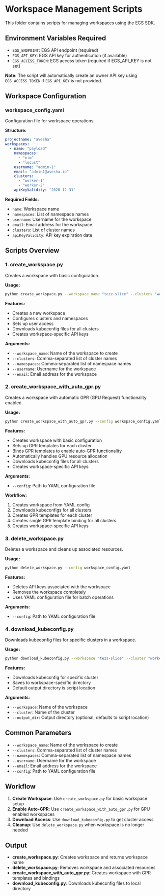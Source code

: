 # Workspace Management Scripts

This folder contains scripts for managing workspaces using the EGS SDK.

## Environment Variables Required

- `EGS_ENDPOINT`: EGS API endpoint (required)
- `EGS_API_KEY`: EGS API key for authentication (if available)
- `EGS_ACCESS_TOKEN`: EGS access token (required if EGS_API_KEY is not set)

**Note:** The script will automatically create an owner API key using `EGS_ACCESS_TOKEN` if `EGS_API_KEY` is not provided.

## Workspace Configuration

### workspace_config.yaml
Configuration file for workspace operations.

**Structure:**
```yaml
projectname: "avesha"
workspaces:
  - name: "payload"
    namespaces:
      - "nim"
      - "locust"
    username: "admin-1"
    email: "admin1@avesha.io"
    clusters:
      - "worker-1"
      - "worker-2"
    apiKeyValidity: "2026-12-31"
```

**Required Fields:**
- `name`: Workspace name
- `namespaces`: List of namespace names
- `username`: Username for the workspace
- `email`: Email address for the workspace
- `clusters`: List of cluster names
- `apiKeyValidity`: API key expiration date

## Scripts Overview

### 1. create_workspace.py
Creates a workspace with basic configuration.

**Usage:**
```bash
python create_workspace.py --workspace_name "tezz-slice" --clusters "worker-1,worker-2" --namespaces "nim,locust" --username "admin" --email "admin@example.com"
```

**Features:**
- Creates a new workspace
- Configures clusters and namespaces
- Sets up user access
- Downloads kubeconfig files for all clusters
- Creates workspace-specific API keys

**Arguments:**
- `--workspace_name`: Name of the workspace to create
- `--clusters`: Comma-separated list of cluster names
- `--namespaces`: Comma-separated list of namespace names
- `--username`: Username for the workspace
- `--email`: Email address for the workspace

### 2. create_workspace_with_auto_gpr.py
Creates a workspace with automatic GPR (GPU Request) functionality enabled.

**Usage:**
```bash
python create_workspace_with_auto_gpr.py --config workspace_config.yaml
```

**Features:**
- Creates workspace with basic configuration
- Sets up GPR templates for each cluster
- Binds GPR templates to enable auto-GPR functionality
- Automatically handles GPU resource allocation
- Downloads kubeconfig files for all clusters
- Creates workspace-specific API keys

**Arguments:**
- `--config`: Path to YAML configuration file

**Workflow:**
1. Creates workspace from YAML config
2. Downloads kubeconfigs for all clusters
3. Creates GPR templates for each cluster
4. Creates single GPR template binding for all clusters
5. Creates workspace-specific API keys

### 3. delete_workspace.py
Deletes a workspace and cleans up associated resources.

**Usage:**
```bash
python delete_workspace.py --config workspace_config.yaml
```

**Features:**
- Deletes API keys associated with the workspace
- Removes the workspace completely
- Uses YAML configuration file for batch operations

**Arguments:**
- `--config`: Path to YAML configuration file

### 4. download_kubeconfig.py
Downloads kubeconfig files for specific clusters in a workspace.

**Usage:**
```bash
python download_kubeconfig.py --workspace "tezz-slice" --cluster "worker-1"
```

**Features:**
- Downloads kubeconfig for specific cluster
- Saves to workspace-specific directory
- Default output directory is script location

**Arguments:**
- `--workspace`: Name of the workspace
- `--cluster`: Name of the cluster
- `--output_dir`: Output directory (optional, defaults to script location)

## Common Parameters

- `--workspace_name`: Name of the workspace to create
- `--clusters`: Comma-separated list of cluster names
- `--namespaces`: Comma-separated list of namespace names
- `--username`: Username for the workspace
- `--email`: Email address for the workspace
- `--config`: Path to YAML configuration file

## Workflow

1. **Create Workspace**: Use `create_workspace.py` for basic workspace setup
2. **Enable Auto-GPR**: Use `create_workspace_with_auto_gpr.py` for GPU-enabled workspaces
3. **Download Access**: Use `download_kubeconfig.py` to get cluster access
4. **Cleanup**: Use `delete_workspace.py` when workspace is no longer needed

## Output

- **create_workspace.py**: Creates workspace and returns workspace name
- **delete_workspace.py**: Removes workspace and associated resources
- **create_workspace_with_auto_gpr.py**: Creates workspace with GPR templates and bindings
- **download_kubeconfig.py**: Downloads kubeconfig files to local directory
